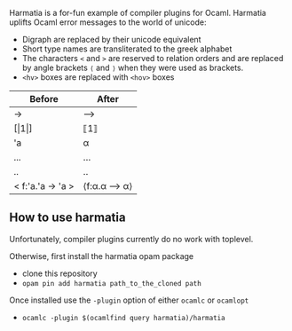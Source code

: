Harmatia is a for-fun example of compiler plugins for Ocaml.
Harmatia uplifts Ocaml error messages to the world of unicode:

* Digraph are replaced by their unicode equivalent
* Short type names are transliterated to the greek alphabet
* The characters `<` and `>` are reserved to relation orders and are replaced 
  by angle brackets `⟨` and `⟩` when they were used as brackets.
* `<hv>` boxes are replaced with `<hov>` boxes

|       Before      |    After    |
|-------------------|-------------|
|         ->        |      ⟶     |
|       [&#124;1&#124;]     |     ⟦1⟧    |
|        'a         |      α       |
|        ...        |      …       |
|         ..        |      ‥       |
| < f:'a.'a -> 'a > | ⟨f:α.α ⟶ α⟩ |

## How to use harmatia

Unfortunately, compiler plugins currently do no work with toplevel.

Otherwise, first install the harmatia opam package 

* clone this repository
* `opam pin add harmatia path_to_the_cloned path`

Once installed use the `-plugin` option of either `ocamlc` or `ocamlopt`

* `ocamlc -plugin $(ocamlfind query harmatia)/harmatia`

